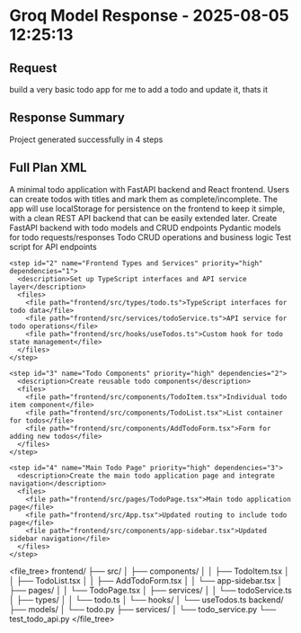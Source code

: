# Groq Model Response - 2025-08-05 12:25:13

## Request
build a very basic todo app for me to add a todo and update it, thats it

## Response Summary
Project generated successfully in 4 steps

## Full Plan XML

<plan>
  <overview>A minimal todo application with FastAPI backend and React frontend. Users can create todos with titles and mark them as complete/incomplete. The app will use localStorage for persistence on the frontend to keep it simple, with a clean REST API backend that can be easily extended later.</overview>
  
  <steps>
    <step id="1" name="Backend API Setup" priority="high" dependencies="">
      <description>Create FastAPI backend with todo models and CRUD endpoints</description>
      <files>
        <file path="backend/models/todo.py">Pydantic models for todo requests/responses</file>
        <file path="backend/services/todo_service.py">Todo CRUD operations and business logic</file>
        <file path="backend/test_todo_api.py">Test script for API endpoints</file>
      </files>
    </step>
    
    <step id="2" name="Frontend Types and Services" priority="high" dependencies="1">
      <description>Set up TypeScript interfaces and API service layer</description>
      <files>
        <file path="frontend/src/types/todo.ts">TypeScript interfaces for todo data</file>
        <file path="frontend/src/services/todoService.ts">API service for todo operations</file>
        <file path="frontend/src/hooks/useTodos.ts">Custom hook for todo state management</file>
      </files>
    </step>
    
    <step id="3" name="Todo Components" priority="high" dependencies="2">
      <description>Create reusable todo components</description>
      <files>
        <file path="frontend/src/components/TodoItem.tsx">Individual todo item component</file>
        <file path="frontend/src/components/TodoList.tsx">List container for todos</file>
        <file path="frontend/src/components/AddTodoForm.tsx">Form for adding new todos</file>
      </files>
    </step>
    
    <step id="4" name="Main Todo Page" priority="high" dependencies="3">
      <description>Create the main todo application page and integrate navigation</description>
      <files>
        <file path="frontend/src/pages/TodoPage.tsx">Main todo application page</file>
        <file path="frontend/src/App.tsx">Updated routing to include todo page</file>
        <file path="frontend/src/components/app-sidebar.tsx">Updated sidebar navigation</file>
      </files>
    </step>
  </steps>
  
  <file_tree>
frontend/
├── src/
│   ├── components/
│   │   ├── TodoItem.tsx
│   │   ├── TodoList.tsx
│   │   ├── AddTodoForm.tsx
│   │   └── app-sidebar.tsx
│   ├── pages/
│   │   └── TodoPage.tsx
│   ├── services/
│   │   └── todoService.ts
│   ├── types/
│   │   └── todo.ts
│   └── hooks/
│       └── useTodos.ts
backend/
├── models/
│   └── todo.py
├── services/
│   └── todo_service.py
└── test_todo_api.py
  </file_tree>
</plan>